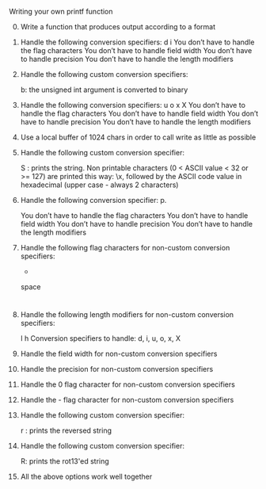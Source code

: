 Writing your own printf function

0. Write a function that produces output according to a format

1. Handle the following conversion specifiers:
	d
	i
	You don’t have to handle the flag characters
	You don’t have to handle field width
	You don’t have to handle precision
	You don’t have to handle the length modifiers

2. Handle the following custom conversion specifiers:

	b: the unsigned int argument is converted to binary

3. Handle the following conversion specifiers:
	u
	o
	x
	X
	You don’t have to handle the flag characters
	You don’t have to handle field width
	You don’t have to handle precision
	You don’t have to handle the length modifiers

4. Use a local buffer of 1024 chars in order to call write as little as possible

5. Handle the following custom conversion specifier:

	S : prints the string.
	Non printable characters (0 < ASCII value < 32 or >= 127) are printed this way: \x, followed by the ASCII code
	value in hexadecimal (upper case - always 2 characters)

6. Handle the following conversion specifier: p.

	You don’t have to handle the flag characters
	You don’t have to handle field width
	You don’t have to handle precision
	You don’t have to handle the length modifiers

7. Handle the following flag characters for non-custom conversion specifiers:

	+
	space
	#

8. Handle the following length modifiers for non-custom conversion specifiers:

	l
	h
	Conversion specifiers to handle: d, i, u, o, x, X

9. Handle the field width for non-custom conversion specifiers

10. Handle the precision for non-custom conversion specifiers

11. Handle the 0 flag character for non-custom conversion specifiers

12. Handle the - flag character for non-custom conversion specifiers

13. Handle the following custom conversion specifier:

	r : prints the reversed string

14. Handle the following custom conversion specifier:

	R: prints the rot13'ed string

15. All the above options work well together
